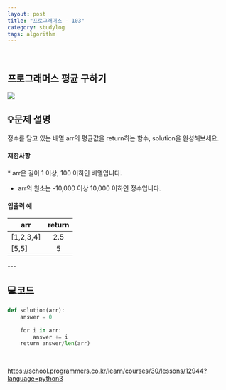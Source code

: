 ```yaml
---
layout: post
title: "프로그래머스 - 103"
category: studylog
tags: algorithm
---
```


<br>

## 프로그래머스 평균 구하기


![](https://velog.velcdn.com/images/dlsdud9098/post/e1464da6-734f-4172-a5d3-8df73b71a328/image.png)
## 💡문제 설명
정수를 담고 있는 배열 arr의 평균값을 return하는 함수, solution을 완성해보세요.
<h4>제한사항</h4>
* arr은 길이 1 이상, 100 이하인 배열입니다.




* arr의 원소는  -10,000 이상 10,000 이하인 정수입니다.


<h4>입출력 예</h4>
<table><thead><tr><th>arr</th><th style="text-align: center">return</th></tr></thead><tbody><tr><td>[1,2,3,4]</td><td style="text-align: center">2.5</td></tr><tr><td>[5,5]</td><td style="text-align: center">5</td></tr></tbody>
</table>
---


## 💻코드


```python
def solution(arr):
    answer = 0
    
    for i in arr:
        answer += i
    return answer/len(arr)
```
    


https://school.programmers.co.kr/learn/courses/30/lessons/12944?language=python3
